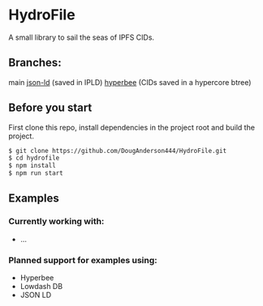 # HydroFile
A small library to sail the seas of IPFS CIDs.

## Branches:

main
[json-ld](https://github.com/DougAnderson444/HydroFile/tree/ckartik/jsonld-experiment) (saved in IPLD)
[hyperbee](https://github.com/DougAnderson444/HydroFile/tree/ckartik/ipfs-hyperbee-mvp) (CIDs saved in a hypercore btree)

## Before you start
First clone this repo, install dependencies in the project root and build the project.

```bash
$ git clone https://github.com/DougAnderson444/HydroFile.git
$ cd hydrofile
$ npm install
$ npm run start
```

## Examples

### Currently working with:
- ...

### Planned support for examples using:
- Hyperbee
- Lowdash DB
- JSON LD
